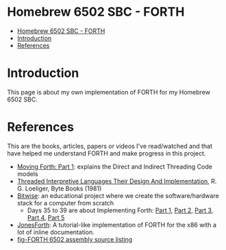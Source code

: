 # Homebrew 6502 SBC - FORTH

- [Homebrew 6502 SBC - FORTH](#homebrew-6502-sbc---forth)
- [Introduction](#introduction)
- [References](#references)

# Introduction

This page is about my own implementation of FORTH for my Homebrew 6502 SBC.

# References

This are the books, articles, papers or videos I've read/watched and that have helped me understand FORTH and make progress in this project.

- [Moving Forth: Part 1](https://www.bradrodriguez.com/papers/moving1.htm): explains the Direct and Indirect Threading Code models
- [Threaded Interpretive Languages Their Design And Implementation](https://archive.org/details/R.G.LoeligerThreadedInterpretiveLanguagesTheirDesignAndImplementationByteBooks1981), R. G. Loeliger, Byte Books (1981)
- [Bitwise](https://github.com/pervognsen/bitwise): an educational project where we create the software/hardware stack for a computer from scratch
  - Days 35 to 39 are about Implementing Forth: [Part 1](https://www.youtube.com/watch?v=rlayTh3sjiw), [Part 2](https://www.youtube.com/watch?v=SPErnyotJrk), [Part 3](https://www.youtube.com/watch?v=TA8blMaNqxY), [Part 4](https://www.youtube.com/watch?v=asW2hkGnsyM&t=6977s), [Part 5](https://www.youtube.com/watch?v=4Uy1Mq8p72w)
- [JonesForth](https://github.com/nornagon/jonesforth/): A tutorial-like implementation of FORTH for the x86 with a lot of inline documentation.
- [fig-FORTH 6502 assembly source listing](https://ksquiggle.neocities.org/ff6502.htm)
